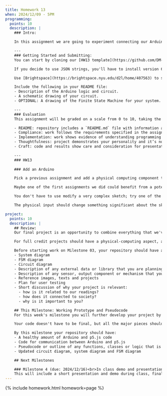 ```yaml
---
title: Homework 13
when: 2024/12/09 - 5PM
programming:
  points: 10
  description: |
    ### Intro:

    In this assignment we are going to experiment connecting our Arduino to a p5.js sketch.

    ---
    ### Getting Started and Submitting:
    You can start by cloning our [HW13 template](https://github.com/DM-GY-6063-2024F-B/HW13-template) into a repository called `HW13`. This has example code for sending data from the Arduino to the p5.js sketch using JSON strings. You can use a different strategy, this code is here mostly as a placeholder and example.

    If you decide to use JSON strings, you'll have to install version 6.21.5 of the ArduinoJson library by Benoit Blanchon via the Arduino IDE.

    Use [Brightspace](https://brightspace.nyu.edu/d2l/home/407563) to submit a link to your repository and a video of your project working. The video should be 15 to 30 seconds long and you can upload the file to Brightspace or host it somewhere else and submit a link.

    Include the following in your README file:
    - Description of the Arduino logic and circuit.
    - A schematic drawing of your circuit.
    - OPTIONAL: A drawing of the Finite State Machine for your system.

    ---
    ### Evaluation
    This assignment will be graded on a scale from 0 to 10, taking the following criteria into account:

    - README: repository includes a `README.md` file with information about the circuit and a drawing of the circuit.
    - Compliance: work follows the requirements specified in the assignment description.
    - Implementation: work shows evidence of understanding programming concepts and you are fully using them to express your ideas.
    - Thoughtfulness: project demonstrates your personality and it’s not a straightforward re-implementation of someone else’s idea.
    - Craft: code and results show care and consideration for presentation and professionalism, and work doesn’t look like it was rushed.

    ---
    ### HW13
    
    ### Add an Arduino

    Pick a previous assignment and add a physical computing component to it.

    Maybe one of the first assignments we did could benefit from a potentiometer or a button. Maybe the Sol LeWitt sketch from HW04B, or some aspects of HW03A or HW03B could be parametrized to read an input from the Arduino.

    You don't have to use modify a very complex sketch; try one of the earlier homeworks. You don't have to add multiple inputs, but try to use 2 to get some practice with serial communication of multiple values.

    The physical input should change something significant about the sketch, not just the background color.

project:
  points: 10
  description: |
    ## Review:
    Our final project is an opportunity to combine everything that we've learned so far to create a piece of work that showcases not only our technical knowledge, but also our design skills, and ability to think critically while making connections between our readings and our practice.

    For full credit projects should have a physical-computing aspect, and an audio or visual aspect, so this means using both an Arduino for input or output, together with a p5js sketch. Projects also have to have custom functions, arrays, objects or classes, `for()` loops and `if()` statements, and demonstrate forethought and planning. At the same time, we're expected to go beyond the basic concepts of programming, so use of external libraries is extremely encouraged.

    Before starting work on Milestone 03, your repository should have a `README.md` file with the following information from Milestone 02:
    - System diagram
    - FSM diagram
    - Circuit diagram
    - Description of any external data or library that you are planning to use
    - Description of any sensor, output component or mechanism that you are planning on using or building
    - Reference images, texts and projects
    - Plan for user testing
    - Short discussion of why your project is relevant:
      - how is it related to our readings?
      - how does it connected to society?
      - why is it important to you?

    ## This Milestone: Working Prototype and Pseudocode
    For this week's milestone you will further develop your project by working on its code and circuit.

    Your code doesn't have to be final, but all the major pieces should be in place, with pseudcode where appropriate, and it should be easy to see how you will finish it in the next week.

    By this milestone your repository should have:
    - A healthy amount of Arduino and p5.js code
    - Code for communication between Arduino and p5.js
    - Pseudocode or outline of any functions, classes or logic that is yet to be implemented
    - Updated circuit diagram, system diagram and FSM diagram

    ## Next Milestones

    ### Milestone 4 (due: 2024/12/16)<br>In class demo and presentation (30 points)
    This will include a short presentation and demo during class, final code review and a final writeup.
---
```

{% include homework.html homework=page %}
